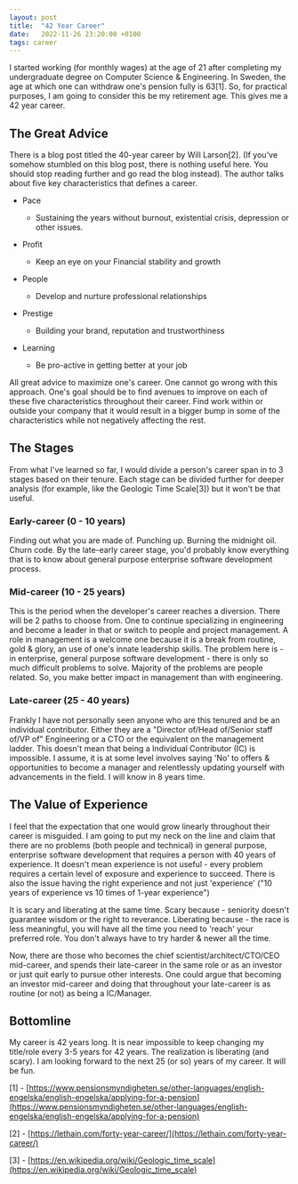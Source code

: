 ```yaml
---
layout: post
title:  "42 Year Career"
date:   2022-11-26 23:20:00 +0100
tags: career
---
```

I started working (for monthly wages) at the age of 21 after completing my undergraduate degree on Computer Science & Engineering. In Sweden, the age at which one can withdraw one's pension fully is 63[1]. So, for practical purposes, I am going to consider this be my retirement age. This gives me a 42 year career. 

## The Great Advice
There is a blog post titled the 40-year career by Will Larson[2]. (If you've somehow stumbled on this blog post, there is nothing useful here. You should stop reading further and go read the blog instead). The author talks about five key characteristics that defines a career.

- Pace
  - Sustaining the years without burnout, existential crisis, depression or other issues.

- Profit
  - Keep an eye on your Financial stability and growth

- People
  - Develop and nurture professional relationships

- Prestige
  - Building your brand, reputation and trustworthiness

- Learning
  - Be pro-active in getting better at your job

All great advice to maximize one's career. One cannot go wrong with this approach. One's goal should be to find avenues to improve on each of these five characteristics throughout their career. Find work within or outside your company that it would result in a bigger bump in some of the characteristics while not negatively affecting the rest.

## The Stages
From what I've learned so far, I would divide a person's career span in to 3 stages based on their tenure. Each stage can be divided further for deeper analysis (for example, like the Geologic Time Scale[3]) but it won't be that useful.

### Early-career (0 - 10 years)
Finding out what you are made of. Punching up. Burning the midnight oil. Churn code. By the late-early career stage, you'd probably know everything that is to know about general purpose enterprise software development process.

### Mid-career (10 - 25 years)
This is the period when the developer's career reaches a diversion. There will be 2 paths to choose from. One to continue specializing in engineering and become a leader in that or switch to people and project management. A role in management is a welcome one because it is a break from routine, gold & glory, an use of one's innate leadership skills. The problem here is - in enterprise, general purpose software development - there is only so much difficult problems to solve. Majority of the problems are people related. So, you make better impact in management than with engineering.

### Late-career (25 - 40 years)
Frankly I have not personally seen anyone who are this tenured and be an individual contributor. Either they are a "Director of/Head of/Senior staff of/VP of" Engineering or a CTO or the equivalent on the management ladder. This doesn't mean that being a Individual Contributor (IC) is impossible. I assume, it is at some level involves saying 'No' to offers & opportunities to become a manager and relentlessly updating yourself with advancements in the field. I will know in 8 years time.

## The Value of Experience
I feel that the expectation that one would grow linearly throughout their career is misguided. I am going to put my neck on the line and claim that there are no problems (both people and technical) in general purpose, enterprise software development that requires a person with 40 years of experience. It doesn't mean experience is not useful - every problem requires a certain level of exposure and experience to succeed. There is also the issue having the right experience and not just 'experience' ("10 years of experience vs 10 times of 1-year experience")

It is scary and liberating at the same time. Scary because - seniority doesn't guarantee wisdom or the right to reverance. Liberating because - the race is less meaningful, you will have all the time you need to 'reach' your preferred role. You don't always have to try harder & newer all the time.

Now, there are those who becomes the chief scientist/architect/CTO/CEO mid-career, and spends their late-career in the same role or as an investor or just quit early to pursue other interests. One could argue that becoming an investor mid-career and doing that throughout your late-career is as routine (or not) as being a IC/Manager.

## Bottomline
My career is 42 years long. It is near impossible to keep changing my title/role every 3-5 years for 42 years. The realization is liberating (and scary). I am looking forward to the next 25 (or so) years of my career. It will be fun.

[1] - [https://www.pensionsmyndigheten.se/other-languages/english-engelska/english-engelska/applying-for-a-pension](https://www.pensionsmyndigheten.se/other-languages/english-engelska/english-engelska/applying-for-a-pension)

[2] - [https://lethain.com/forty-year-career/](https://lethain.com/forty-year-career/)

[3] - [https://en.wikipedia.org/wiki/Geologic_time_scale](https://en.wikipedia.org/wiki/Geologic_time_scale)